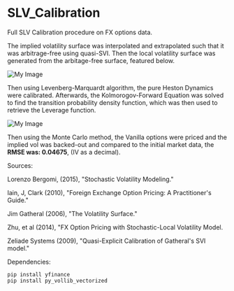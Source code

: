 # SLV_Calibration

Full SLV Calibration procedure on FX options data.

The implied volatility surface was interpolated and extrapolated such that it was arbitrage-free using quasi-SVI. Then the local volatility surface was generated from the arbitage-free surface, featured below.


![My Image](local_arb_free_surface.png)


Then using Levenberg-Marquardt algorithm, the pure Heston Dynamics were calibrated. Afterwards, the Kolmorogov-Forward Equation was solved to find the transition probability density function, which was then used to retrieve the Leverage function. 


![My Image](LEV.png)

Then using the Monte Carlo method, the Vanilla options were priced and the implied vol was backed-out and compared to the initial market data, the **RMSE was: 0.04675**, (IV as a decimal).

Sources:

Lorenzo Bergomi, (2015), "Stochastic Volatility Modeling." 

Iain, J, Clark (2010), "Foreign Exchange Option Pricing: A Practitioner's Guide."

Jim Gatheral (2006), "The Volatility Surface."

Zhu, et al (2014), "FX Option Pricing with Stochastic-Local Volatility Model. 

Zeliade Systems (2009), "Quasi-Explicit Calibration of Gatheral's SVI model."

Dependencies:
```
pip install yfinance
pip install py_vollib_vectorized
```
